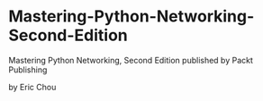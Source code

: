 # Mastering-Python-Networking-Second-Edition
Mastering Python Networking, Second Edition published by Packt Publishing

by Eric Chou
